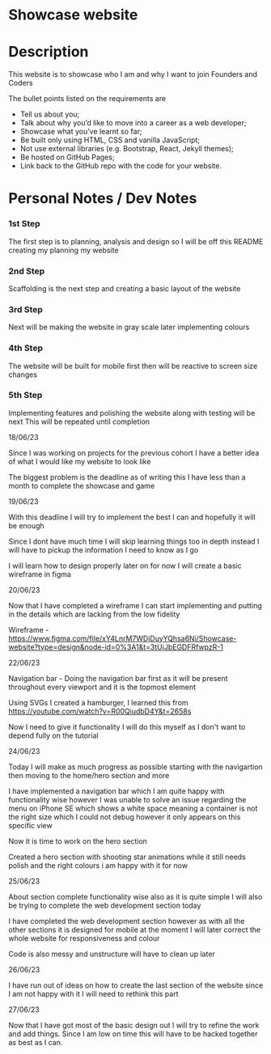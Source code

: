 # Showcase website

# Description

This website is to showcase who I am and why I want to join Founders and Coders

The bullet points listed on the requirements are

-   Tell us about you;
-   Talk about why you’d like to move into a career as a web developer;
-   Showcase what you’ve learnt so far;
-   Be built only using HTML, CSS and vanilla JavaScript;
-   Not use external libraries (e.g. Bootstrap, React, Jekyll themes);
-   Be hosted on GitHub Pages;
-   Link back to the GitHub repo with the code for your website.

# Personal Notes / Dev Notes

### 1st Step

The first step is to planning, analysis and design so I will be off this README
creating my planning my website

### 2nd Step

Scaffolding is the next step and creating a basic layout of the website

### 3rd Step

Next will be making the website in gray scale later implementing colours

### 4th Step

The website will be built for mobile first then will be reactive to screen size
changes

### 5th Step

Implementing features and polishing the website along with testing will be next
This will be repeated until completion

18/06/23

Since I was working on projects for the previous cohort I have a better idea of
what I would like my website to look like

The biggest problem is the deadline as of writing this I have less than a month
to complete the showcase and game

19/06/23

With this deadline I will try to implement the best I can and hopefully it will
be enough

Since I dont have much time I will skip learning things too in depth instead I
will have to pickup the information I need to know as I go

I will learn how to design properly later on for now I will create a basic
wireframe in figma

20/06/23

Now that I have completed a wireframe I can start implementing and putting in
the details which are lacking from the low fidelity

Wireframe -
https://www.figma.com/file/xY4LnrM7WDiDuyYQhsa6Ni/Showcase-website?type=design&node-id=0%3A1&t=3tUjJbEGDFRfwpzR-1

22/06/23

Navigation bar - Doing the navigation bar first as it will be present throughout
every viewport and it is the topmost element

Using SVGs I created a hamburger, I learned this from
https://youtube.com/watch?v=R00QiudbD4Y&t=2658s

Now I need to give it functionality I will do this myself as I don't want to
depend fully on the tutorial

24/06/23

Today I will make as much progress as possible starting with the navigartion
then moving to the home/hero section and more

I have implemented a navigation bar which I am quite happy with functionality
wise however I was unable to solve an issue regarding the menu on iPhone SE
which shows a white space meaning a container is not the right size which I
could not debug however it only appears on this specific view

Now it is time to work on the hero section

Created a hero section with shooting star animations while it still needs polish
and the right colours i am happy with it for now

25/06/23

About section complete functionality wise also as it is quite simple I will also
be trying to complete the web development section today

I have completed the web development section however as with all the other
sections it is designed for mobile at the moment I will later correct the whole
website for responsiveness and colour

Code is also messy and unstructure will have to clean up later

26/06/23

I have run out of ideas on how to create the last section of the website since I
am not happy with it I will need to rethink this part

27/06/23

Now that I have got most of the basic design out I will try to refine the work
and add things. Since I am low on time this will have to be hacked together as
best as I can.
